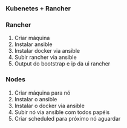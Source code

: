 ### Kubenetes + Rancher

### Rancher
1. Criar máquina
2. Instalar ansible
3. Instalar docker via ansible
4. Subir rancher via ansible
5. Output do bootstrap e ip da ui rancher

### Nodes
1. Criar máquina para nó
2. Instalar o ansible
3. Instalar o docker via ansible
4. Subir nó via ansible com todos papéis
5. Criar scheduled para próximo nó aguardar